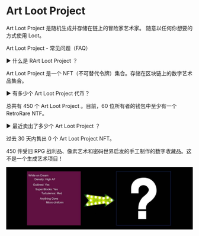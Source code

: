 # Art Loot Project

Art Loot Project 是随机生成并存储在链上的冒险家艺术家。 随意以任何你想要的方式使用 Loot。

Art Loot Project  - 常见问题（FAQ）

▶ 什么是 RArt Loot Project ？

Art Loot Project 是一个 NFT（不可替代令牌）集合。存储在区块链上的数字艺术品集合。

▶ 有多少个 Art Loot Project 代币？

总共有 450 个 Art Loot Project 。目前，60 位所有者的钱包中至少有一个 RetroRare NTF。

▶ 最近卖出了多少个 Art Loot Project ？

过去 30 天内售出 0 个 Art Loot Project NFT。

450 件受旧 RPG 战利品、像素艺术和密码世界启发的手工制作的数字收藏品。这不是一个生成艺术项目！

![1080x360](1080x360.jpg)
